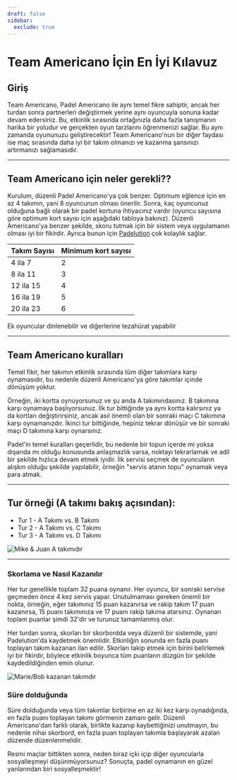 ```yaml
---
draft: false
sidebar:
  exclude: true
---
```


# Team Americano İçin En İyi Kılavuz

## Giriş
Team Americano, Padel Americano ile aynı temel fikre sahiptir, ancak her turdan sonra partnerleri değiştirmek yerine aynı oyuncuyla sonuna kadar devam edersiniz. Bu, etkinlik sırasında ortağınızla daha fazla tanışmanın harika bir yoludur ve gerçekten oyun tarzlarını öğrenmenizi sağlar. Bu aynı zamanda oyununuzu geliştirecektir! Team Americano'nun bir diğer faydası ise maç sırasında daha iyi bir takım olmanızı ve kazanma şansınızı artırmanızı sağlamasıdır.

---

## Team Americano için neler gerekli??
Kurulum, düzenli Padel Americano'ya çok benzer. Optimum eğlence için en az 4 takımın, yani 8 oyuncunun olması önerilir. Sonra, kaç oyuncunuz olduğuna bağlı olarak bir padel kortuna ihtiyacınız vardır (oyuncu sayısına göre optimum kort sayısı için aşağıdaki tabloya bakınız). Düzenli Americano'ya benzer şekilde, skoru tutmak için bir sistem veya uygulamanın olması iyi bir fikirdir. Ayrıca bunun için [Padelution](https://www.padelution.com/americano) çok kolaylık sağlar.

| Takım Sayısı | Minimum kort sayısı |
|--------------|----------------------|
|      4 ila 7 |             2        |
|     8 ila 11 |             3        |
|    12 ila 15 |             4        |
|    16 ila 19 |             5        |
|    20 ila 23 |             6        |

Ek oyuncular dinlenebilir ve diğerlerine tezahürat yapabilir

---

## Team Americano kuralları
Temel fikir, her takımın etkinlik sırasında tüm diğer takımlara karşı oynamasıdır, bu nedenle düzenli Americano'ya göre takımlar içinde dönüşüm yoktur.

Örneğin, iki kortta oynuyorsunuz ve şu anda A takımındasınız. B takımına karşı oynamaya başlıyorsunuz. İlk tur bittiğinde ya aynı kortta kalırsınız ya da kortları değiştirirsiniz, ancak asıl önemli olan bir sonraki maçı C takımına karşı oynamanızdır. İkinci tur bittiğinde, hepiniz tekrar dönüşür ve bir sonraki maçı D takımına karşı oynarsınız.

Padel'in temel kuralları geçerlidir, bu nedenle bir topun içerde mi yoksa dışarıda mı olduğu konusunda anlaşmazlık varsa, noktayı tekrarlamak ve adil bir şekilde hızlıca devam etmek iyidir. İlk servisi seçmek de oyuncuların alışkın olduğu şekilde yapılabilir, örneğin "servis atanın topu" oynamak veya para atmak.

---

## Tur örneği (A takımı bakış açısından):
- Tur 1 - A Takımı vs. B Takımı
- Tur 2 - A Takımı vs. C Takımı
- Tur 3 - A Takımı vs. D Takımı

![Mike & Juan A takımıdır](/tr/images/team-americano.png "Mike & Juan A takımıdır")

---

### Skorlama ve Nasıl Kazanılır
Her tur genellikle toplam 32 puana oynanır. Her oyuncu, bir sonraki servise geçmeden önce 4 kez servis yapar. Unutulmaması gereken önemli bir nokta, örneğin, eğer takımınız 15 puan kazanırsa ve rakip takım 17 puan kazanırsa, 15 puanı takımınıza ve 17 puanı rakip takıma atarsınız. Oynanan toplam puanlar şimdi 32'dir ve turunuz tamamlanmış olur.

Her turdan sonra, skorları bir skorbordda veya düzenli bir sistemde, yani Padelution'da kaydetmek önemlidir. Etkinliğin sonunda en fazla puanı toplayan takım kazanan ilan edilir. Skorları takip etmek için birini belirlemek iyi bir fikirdir, böylece etkinlik boyunca tüm puanların düzgün bir şekilde kaydedildiğinden emin olunur.

![Marie/Bob kazanan takımdır](/tr/images/team-americano-scores.png "Marie/Bob kazanan takımdır")

### Süre dolduğunda
Süre dolduğunda veya tüm takımlar birbirine en az iki kez karşı oynadığında, en fazla puanı toplayan takımı görmenin zamanı gelir. Düzenli Americano'dan farklı olarak, birlikte kazanıp kaybettiğinizi unutmayın, bu nedenle nihai skorbord, en fazla puan toplayan takımla başlayarak azalan düzende düzenlenmelidir.

Resmi maçlar bittikten sonra, neden biraz içki içip diğer oyuncularla sosyalleşmeyi düşünmüyorsunuz? Sonuçta, padel oynamanın en güzel yanlarından biri sosyalleşmektir!